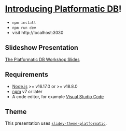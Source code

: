 # [Introducing Platformatic DB](https://github.com/platformatic/platformatic-db-workshop)!

- `npm install`
- `npm run dev`
- visit http://localhost:3030

## Slideshow Presentation

[The Platformatic DB Workshop Slides](https://github.io/platformatic/platformatic-db-workshop)

## Requirements

- [Node.js](https://nodejs.org/) >= v16.17.0 or >= v18.8.0
- [npm](https://docs.npmjs.com/cli/) v7 or later
- A code editor, for example [Visual Studio Code](https://code.visualstudio.com/)
 
## Theme
This presentation uses [`slidev-theme-platformatic`](https://github.com/platformatic/slidev-theme-platformatic). 

